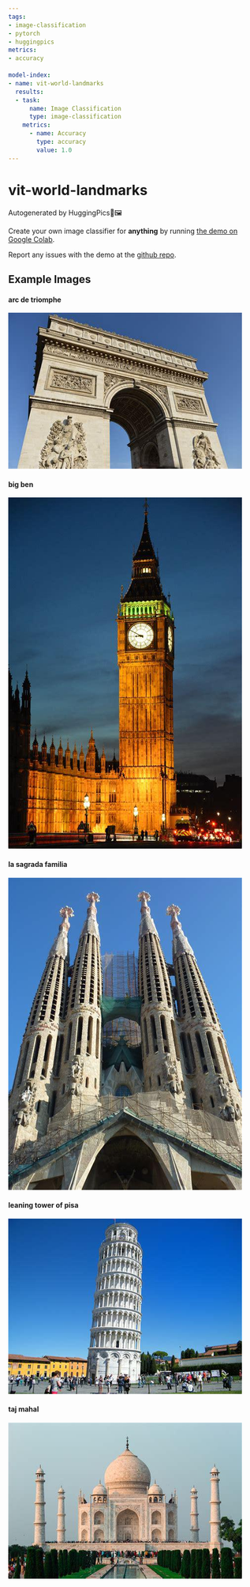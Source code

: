 ```yaml
---
tags:
- image-classification
- pytorch
- huggingpics
metrics:
- accuracy

model-index:
- name: vit-world-landmarks
  results:
  - task:
      name: Image Classification
      type: image-classification
    metrics:
      - name: Accuracy
        type: accuracy
        value: 1.0
---
```


# vit-world-landmarks


Autogenerated by HuggingPics🤗🖼️

Create your own image classifier for **anything** by running [the demo on Google Colab](https://colab.research.google.com/github/nateraw/huggingpics/blob/main/HuggingPics.ipynb).

Report any issues with the demo at the [github repo](https://github.com/nateraw/huggingpics).


## Example Images


#### arc de triomphe

![arc de triomphe](images/arc_de_triomphe.jpg)

#### big ben

![big ben](images/big_ben.jpg)

#### la sagrada familia

![la sagrada familia](images/la_sagrada_familia.jpg)

#### leaning tower of pisa

![leaning tower of pisa](images/leaning_tower_of_pisa.jpg)

#### taj mahal

![taj mahal](images/taj_mahal.jpg)